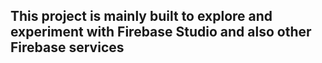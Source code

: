 ## This project is mainly built to explore and experiment with Firebase Studio and also other Firebase services 